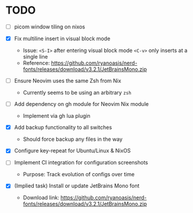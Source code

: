 # TODO

- [ ] picom window tiling on nixos

- [x] Fix multiline insert in visual block mode
  - Issue: `<S-I>` after entering visual block mode `<C-v>` only inserts at a single line
  - Reference: https://github.com/ryanoasis/nerd-fonts/releases/download/v3.2.1/JetBrainsMono.zip

- [ ] Ensure Neovim uses the same Zsh from Nix
  - Currently seems to be using an arbitrary `zsh`

- [ ] Add dependency on gh module for Neovim Nix module
  - Implement via gh lua plugin

- [x] Add backup functionality to all switches
  - Should force backup any files in the way

- [x] Configure key-repeat for Ubuntu/Linux & NixOS

- [ ] Implement CI integration for configuration screenshots
  - Purpose: Track evolution of configs over time

- [x] (Implied task) Install or update JetBrains Mono font
  - Download link: https://github.com/ryanoasis/nerd-fonts/releases/download/v3.2.1/JetBrainsMono.zip
